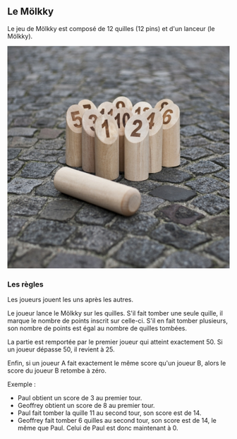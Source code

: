 ## Le Mölkky

Le jeu de Mölkky est composé de 12 quilles (12 pins) et d'un lanceur (le Mölkky).

![molkky-game](doc/jeu-de-molkky.jpg)

### Les règles

Les joueurs jouent les uns après les autres.

Le joueur lance le Mölkky sur les quilles. S'il fait tomber une seule quille, il marque le nombre de points inscrit sur celle-ci. S'il en fait tomber plusieurs, son nombre de points est égal au nombre de quilles tombées.

La partie est remportée par le premier joueur qui atteint exactement 50. Si un joueur dépasse 50, il revient à 25.

Enfin, si un joueur A fait exactement le même score qu'un joueur B, alors le score du joueur B retombe à zéro.

Exemple :
 * Paul obtient un score de 3 au premier tour.
 * Geoffrey obtient un score de 8 au premier tour.
 * Paul fait tomber la quille 11 au second tour, son score est de 14.
 * Geoffrey fait tomber 6 quilles au second tour, son score est de 14, le même que Paul. Celui de Paul est donc maintenant à 0.

